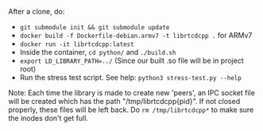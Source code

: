 After a clone, do:

* `git submodule init && git submodule update`
* `docker build -f Dockerfile-debian.armv7 -t librtcdcpp .` for ARMv7
* `docker run -it librtcdcpp:latest`
* Inside the container, `cd python/` and `./build.sh`
* `export LD_LIBRARY_PATH=../` (Since our built .so file will be in project root)
* Run the stress test script. See help: `python3 stress-test.py --help`

Note: Each time the library is made to create new 'peers', an IPC socket file will be created which has the path "/tmp/librtcdcpp{pid}". If not closed properly, these files will be left back.
Do `rm /tmp/librtcdcpp*` to make sure the inodes don't get full.
